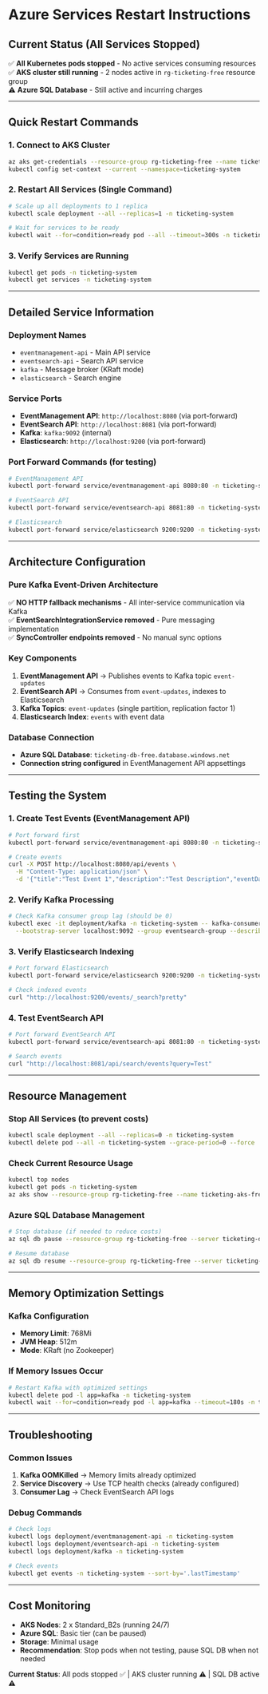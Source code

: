 # Azure Services Restart Instructions

## **Current Status (All Services Stopped)**
✅ **All Kubernetes pods stopped** - No active services consuming resources  
✅ **AKS cluster still running** - 2 nodes active in `rg-ticketing-free` resource group  
⚠️ **Azure SQL Database** - Still active and incurring charges  

---

## **Quick Restart Commands**

### **1. Connect to AKS Cluster**
```bash
az aks get-credentials --resource-group rg-ticketing-free --name ticketing-aks-free --overwrite-existing
kubectl config set-context --current --namespace=ticketing-system
```

### **2. Restart All Services (Single Command)**
```bash
# Scale up all deployments to 1 replica
kubectl scale deployment --all --replicas=1 -n ticketing-system

# Wait for services to be ready
kubectl wait --for=condition=ready pod --all --timeout=300s -n ticketing-system
```

### **3. Verify Services are Running**
```bash
kubectl get pods -n ticketing-system
kubectl get services -n ticketing-system
```

---

## **Detailed Service Information**

### **Deployment Names**
- `eventmanagement-api` - Main API service
- `eventsearch-api` - Search API service  
- `kafka` - Message broker (KRaft mode)
- `elasticsearch` - Search engine

### **Service Ports**
- **EventManagement API**: `http://localhost:8080` (via port-forward)
- **EventSearch API**: `http://localhost:8081` (via port-forward)
- **Kafka**: `kafka:9092` (internal)
- **Elasticsearch**: `http://localhost:9200` (via port-forward)

### **Port Forward Commands (for testing)**
```bash
# EventManagement API
kubectl port-forward service/eventmanagement-api 8080:80 -n ticketing-system &

# EventSearch API  
kubectl port-forward service/eventsearch-api 8081:80 -n ticketing-system &

# Elasticsearch
kubectl port-forward service/elasticsearch 9200:9200 -n ticketing-system &
```

---

## **Architecture Configuration**

### **Pure Kafka Event-Driven Architecture**
✅ **NO HTTP fallback mechanisms** - All inter-service communication via Kafka  
✅ **EventSearchIntegrationService removed** - Pure messaging implementation  
✅ **SyncController endpoints removed** - No manual sync options  

### **Key Components**
1. **EventManagement API** → Publishes events to Kafka topic `event-updates`
2. **EventSearch API** → Consumes from `event-updates`, indexes to Elasticsearch
3. **Kafka Topics**: `event-updates` (single partition, replication factor 1)
4. **Elasticsearch Index**: `events` with event data

### **Database Connection**
- **Azure SQL Database**: `ticketing-db-free.database.windows.net`
- **Connection string configured** in EventManagement API appsettings

---

## **Testing the System**

### **1. Create Test Events (EventManagement API)**
```bash
# Port forward first
kubectl port-forward service/eventmanagement-api 8080:80 -n ticketing-system &

# Create events
curl -X POST http://localhost:8080/api/events \
  -H "Content-Type: application/json" \
  -d '{"title":"Test Event 1","description":"Test Description","eventDate":"2024-01-15T10:00:00Z","location":"Test Location","maxCapacity":100}'
```

### **2. Verify Kafka Processing**
```bash
# Check Kafka consumer group lag (should be 0)
kubectl exec -it deployment/kafka -n ticketing-system -- kafka-consumer-groups.sh \
  --bootstrap-server localhost:9092 --group eventsearch-group --describe
```

### **3. Verify Elasticsearch Indexing**
```bash
# Port forward Elasticsearch
kubectl port-forward service/elasticsearch 9200:9200 -n ticketing-system &

# Check indexed events
curl "http://localhost:9200/events/_search?pretty"
```

### **4. Test EventSearch API**
```bash
# Port forward EventSearch API
kubectl port-forward service/eventsearch-api 8081:80 -n ticketing-system &

# Search events
curl "http://localhost:8081/api/search/events?query=Test"
```

---

## **Resource Management**

### **Stop All Services (to prevent costs)**
```bash
kubectl scale deployment --all --replicas=0 -n ticketing-system
kubectl delete pod --all -n ticketing-system --grace-period=0 --force
```

### **Check Current Resource Usage**
```bash
kubectl top nodes
kubectl get pods -n ticketing-system
az aks show --resource-group rg-ticketing-free --name ticketing-aks-free --query "agentPoolProfiles[0].count"
```

### **Azure SQL Database Management**
```bash
# Stop database (if needed to reduce costs)
az sql db pause --resource-group rg-ticketing-free --server ticketing-db-free --name TicketingDB

# Resume database
az sql db resume --resource-group rg-ticketing-free --server ticketing-db-free --name TicketingDB
```

---

## **Memory Optimization Settings**

### **Kafka Configuration**
- **Memory Limit**: 768Mi
- **JVM Heap**: 512m  
- **Mode**: KRaft (no Zookeeper)

### **If Memory Issues Occur**
```bash
# Restart Kafka with optimized settings
kubectl delete pod -l app=kafka -n ticketing-system
kubectl wait --for=condition=ready pod -l app=kafka --timeout=180s -n ticketing-system
```

---

## **Troubleshooting**

### **Common Issues**
1. **Kafka OOMKilled** → Memory limits already optimized
2. **Service Discovery** → Use TCP health checks (already configured)  
3. **Consumer Lag** → Check EventSearch API logs

### **Debug Commands**
```bash
# Check logs
kubectl logs deployment/eventmanagement-api -n ticketing-system
kubectl logs deployment/eventsearch-api -n ticketing-system
kubectl logs deployment/kafka -n ticketing-system

# Check events
kubectl get events -n ticketing-system --sort-by='.lastTimestamp'
```

---

## **Cost Monitoring**
- **AKS Nodes**: 2 x Standard_B2s (running 24/7)
- **Azure SQL**: Basic tier (can be paused)
- **Storage**: Minimal usage
- **Recommendation**: Stop pods when not testing, pause SQL DB when not needed

**Current Status**: All pods stopped ✅ | AKS cluster running ⚠️ | SQL DB active ⚠️